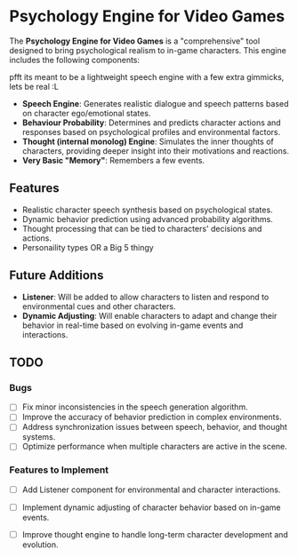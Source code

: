 # Psychology Engine for Video Games

The **Psychology Engine for Video Games** is a "comprehensive" tool designed to bring psychological realism to in-game characters. This engine includes the following components:


pfft its meant to be a lightweight speech engine with a few extra gimmicks, lets be real :L

- **Speech Engine**: Generates realistic dialogue and speech patterns based on character ego/emotional states.
- **Behaviour Probability**: Determines and predicts character actions and responses based on psychological profiles and environmental factors.
- **Thought (internal monolog) Engine**: Simulates the inner thoughts of characters, providing deeper insight into their motivations and reactions.
- **Very Basic "Memory"**: Remembers a few events.

## Features

- Realistic character speech synthesis based on psychological states.
- Dynamic behavior prediction using advanced probability algorithms.
- Thought processing that can be tied to characters' decisions and actions.
- Personaility types OR a Big 5 thingy

## Future Additions

- **Listener**: Will be added to allow characters to listen and respond to environmental cues and other characters.
- **Dynamic Adjusting**: Will enable characters to adapt and change their behavior in real-time based on evolving in-game events and interactions.

## TODO

### Bugs
- [ ] Fix minor inconsistencies in the speech generation algorithm.
- [ ] Improve the accuracy of behavior prediction in complex environments.
- [ ] Address synchronization issues between speech, behavior, and thought systems.
- [ ] Optimize performance when multiple characters are active in the scene.

### Features to Implement
- [ ] Add Listener component for environmental and character interactions.
- [ ] Implement dynamic adjusting of character behavior based on in-game events.
- [ ] Improve thought engine to handle long-term character development and evolution.

